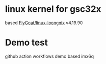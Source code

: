 # linux kernel for gsc32x
based [FlyGoat/linux-loongnix](https://github.com/FlyGoat/linux-loongnix.git) v4.19.90

# Demo test
github action workflows demo based imx6q
